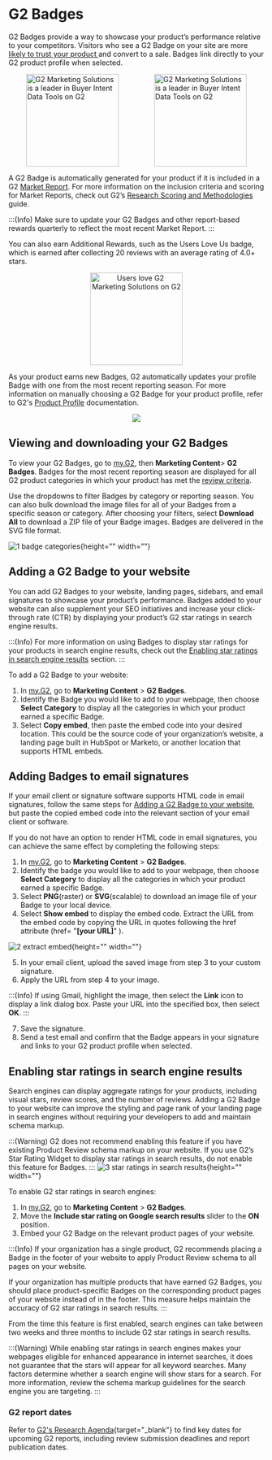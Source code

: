<!-- 231c743c-a1d4-4222-b93f-0756ce129098 -->
<!-- WHEN MAKING UPDATES TO THIS ARTICLE, YOU MUST MANUALLY ADD "justify-content:space-around" ELEMENT TO THE PARENT DIV (LINE 8) IN DOC360 EDITOR BEFORE PUBLICATION. THEY PARSE THIS OUT FOR SOME REASON -->

# G2 Badges

G2 Badges provide a way to showcase your product’s performance relative to your competitors. Visitors who see a G2 Badge on your site are more [likely to trust your product ](https://sell.g2.com/g2-trust-badges)and convert to a sale. Badges link directly to your G2 product profile when selected.

<div style="display:flex;justify-content:space-around;">
<div><a title="G2 Marketing Solutions is a leader in Buyer Intent Data Tools on G2" href="https://www.g2.com/products/g2-seller-solutions/reviews?utm_source=rewards-badge"><img style="width: 13em" alt="G2 Marketing Solutions is a leader in Buyer Intent Data Tools on G2" src="https://images.g2crowd.com/uploads/report_medal/image/2695/medal.svg" /></a></div>

<div><a title="G2 Marketing Solutions is a leader in Buyer Intent Data Tools on G2" href="https://www.g2.com/products/g2-seller-solutions/reviews?utm_source=rewards-badge"><img style="width: 13em" alt="G2 Marketing Solutions is a leader in Buyer Intent Data Tools on G2" src="https://images.g2crowd.com/uploads/report_medal/image/2643/medal.svg" /></a></div>
</div>

A G2 Badge is automatically generated for your product if it is included in a G2 [Market Report](https://my.g2.com/~/reports_library). For more information on the inclusion criteria and scoring for Market Reports, check out G2’s [Research Scoring and Methodologies](https://research.g2.com/methodology/scoring) guide.

:::(Info)
Make sure to update your G2 Badges and other report-based rewards quarterly to reflect the most recent Market Report.
:::

You can also earn Additional Rewards, such as the Users Love Us badge, which is earned after collecting 20 reviews with an average rating of 4.0+ stars.

<center>
<a title="Users love G2 Marketing Solutions on G2" href="https://www.g2.com/products/g2-seller-solutions/reviews?utm_source=rewards-badge"><img style="width: 13em; position: center;" alt="Users love G2 Marketing Solutions on G2" src="https://my.g2.com/assets/product-badges/users-love-us-2008b519df49af90dcfa7db4b5fe13c8ec24ced0348f0a6bd039711ad8bbffc7.svg" /></a>
</center>

As your product earns new Badges, G2 automatically updates your profile Badge with one from the most recent reporting season. For more information on manually choosing a G2 Badge for your product profile, refer to G2's [Product Profile](https://documentation.g2.com/g2/docs/product-information#profile-g2-badge) documentation.

<center><img src="https://cdn.document360.io/1759d01c-b118-4f31-81f7-e4011071a6d4/Images/Documentation/g2%20profile%20badge%281%29.png" /></center>

## Viewing and downloading your G2 Badges

To view your G2 Badges, go to [my.G2](https://my.g2.com/~/dashboard/home), then **Marketing Content**> **G2 Badges**. Badges for the most recent reporting season are displayed for all G2 product categories in which your product has met the [review criteria](https://research.g2.com/methodology/scoring#results-scoring). 

Use the dropdowns to filter Badges by category or reporting season. You can also bulk download the image files for all of your Badges from a specific season or category. After choosing your filters, select **Download All** to download a ZIP file of your Badge images. Badges are delivered in the SVG file format.


![1 badge categories](https://cdn.document360.io/1759d01c-b118-4f31-81f7-e4011071a6d4/Images/Documentation/1%20badge%20categories.gif){height="" width=""}

## Adding a G2 Badge to your website

You can add G2 Badges to your website, landing pages, sidebars, and email signatures to showcase your product’s performance. Badges added to your website can also supplement your SEO initiatives and increase your click-through rate (CTR) by displaying your product’s G2 star ratings in search engine results. 

:::(Info)
For more information on using Badges to display star ratings for your products in search engine results, check out the [Enabling star ratings in search engine results](#enabling-star-ratings-in-search-engine-results) section.
:::

To add a G2 Badge to your website: 



1. In [my.G2](https://my.g2.com/~/dashboard/home), go to **Marketing Content** > **G2 Badges**.
2. Identify the Badge you would like to add to your webpage, then choose  **Select Category** to display all the categories in which your product earned a specific Badge.
3. Select **Copy embed**, then paste the embed code into your desired location. This could be the source code of your organization’s website, a landing page built in HubSpot or Marketo, or another location that supports HTML embeds.


## Adding Badges to email signatures

If your email client or signature software supports HTML code in email signatures, follow the same steps for [Adding a G2 Badge to your website](#adding-a-g2-badge-to-your-website), but paste the copied embed code into the relevant section of your email client or software.

If you do not have an option to render HTML code in email signatures, you can achieve the same effect by completing the following steps:



1. In [my.G2](https://my.g2.com/~/dashboard/home), go to **Marketing Content** > **G2 Badges**.
2. Identify the badge you would like to add to your webpage, then choose **Select Category** to display all the categories in which your product earned a specific Badge.
3. Select **PNG**(raster) or **SVG**(scalable) to download an image file of your Badge to your local device.
5. Select **Show embed** to display the embed code. Extract the URL from the embed code by copying the URL in quotes following the href attribute (href= "**[your URL]**" ). 

![2 extract embed](https://cdn.document360.io/1759d01c-b118-4f31-81f7-e4011071a6d4/Images/Documentation/2%20extract%20embed.gif){height="" width=""}

5. In your email client, upload the saved image from step 3 to your custom signature. 
6. Apply the URL from step 4 to your image. 


:::(Info)
If using Gmail, highlight the image, then select the **Link** icon to display a link dialog box. Paste your URL into the specified box, then select **OK**.
:::



7. Save the signature.
8. Send a test email and confirm that the Badge appears in your signature and links to your G2 product profile when selected.


## Enabling star ratings in search engine results

Search engines can display aggregate ratings for your products, including visual stars, review scores, and the number of reviews. Adding a G2 Badge to your website can improve the styling and page rank of your landing page in search engines without requiring your developers to add and maintain schema markup. 

:::(Warning)
G2 does not recommend enabling this feature if you have existing Product Review schema markup on your website. If you use G2’s Star Rating Widget to display star ratings in search results, do not enable this feature for Badges. 
:::
![3 star ratings in search results](https://cdn.document360.io/1759d01c-b118-4f31-81f7-e4011071a6d4/Images/Documentation/3%20star%20ratings%20in%20search%20results.png){height="" width=""}


To enable G2 star ratings in search engines:
1. In [my.G2](https://my.g2.com/~/badges), go to **Marketing Content** > **G2 Badges**.
2. Move the **Include star rating on Google search results** slider to the **ON** position.
3. Embed your G2 Badge on the relevant product pages of your website.

:::(Info) 
If your organization has a single product, G2 recommends placing a Badge in the footer of your website to apply Product Review schema to all pages on your website. 

If your organization has multiple products that have earned G2 Badges, you should place product-specific Badges on the corresponding product pages of your website instead of in the footer. This measure helps maintain the accuracy of G2 star ratings in search results.
:::

From the time this feature is first enabled, search engines can take between two weeks and three months to include G2 star ratings in search results. 

:::(Warning)
While enabling star ratings in search engines makes your webpages eligible for enhanced appearance in internet searches, it does not guarantee that the stars will appear for all keyword searches. Many factors determine whether a search engine will show stars for a search. For more information, review the schema markup guidelines for the search engine you are targeting.
:::

### G2 report dates
Refer to [G2's Research Agenda](https://research.g2.com/methodology/research-agenda){target="_blank"} to find key dates for upcoming G2 reports, including review submission deadlines and report publication dates.
